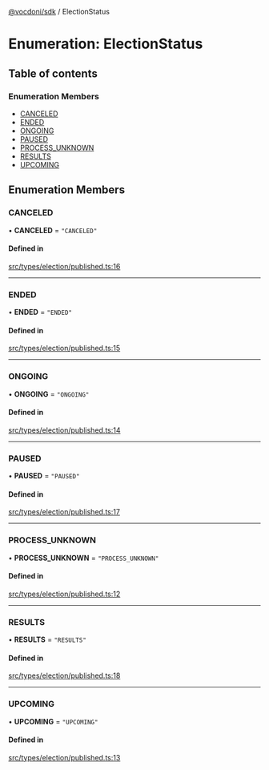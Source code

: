 [@vocdoni/sdk](/sdk) / ElectionStatus

# Enumeration: ElectionStatus

## Table of contents

### Enumeration Members

- [CANCELED](ElectionStatus#canceled)
- [ENDED](ElectionStatus#ended)
- [ONGOING](ElectionStatus#ongoing)
- [PAUSED](ElectionStatus#paused)
- [PROCESS\_UNKNOWN](ElectionStatus.md#process_unknown)
- [RESULTS](ElectionStatus#results)
- [UPCOMING](ElectionStatus#upcoming)

## Enumeration Members

### CANCELED

• **CANCELED** = ``"CANCELED"``

#### Defined in

[src/types/election/published.ts:16](https://github.com/vocdoni/vocdoni-sdk/blob/179c92b4cecfec787d968dc02b519f64ee15c5d3/src/types/election/published.ts#L16)

___

### ENDED

• **ENDED** = ``"ENDED"``

#### Defined in

[src/types/election/published.ts:15](https://github.com/vocdoni/vocdoni-sdk/blob/179c92b4cecfec787d968dc02b519f64ee15c5d3/src/types/election/published.ts#L15)

___

### ONGOING

• **ONGOING** = ``"ONGOING"``

#### Defined in

[src/types/election/published.ts:14](https://github.com/vocdoni/vocdoni-sdk/blob/179c92b4cecfec787d968dc02b519f64ee15c5d3/src/types/election/published.ts#L14)

___

### PAUSED

• **PAUSED** = ``"PAUSED"``

#### Defined in

[src/types/election/published.ts:17](https://github.com/vocdoni/vocdoni-sdk/blob/179c92b4cecfec787d968dc02b519f64ee15c5d3/src/types/election/published.ts#L17)

___

### PROCESS\_UNKNOWN

• **PROCESS\_UNKNOWN** = ``"PROCESS_UNKNOWN"``

#### Defined in

[src/types/election/published.ts:12](https://github.com/vocdoni/vocdoni-sdk/blob/179c92b4cecfec787d968dc02b519f64ee15c5d3/src/types/election/published.ts#L12)

___

### RESULTS

• **RESULTS** = ``"RESULTS"``

#### Defined in

[src/types/election/published.ts:18](https://github.com/vocdoni/vocdoni-sdk/blob/179c92b4cecfec787d968dc02b519f64ee15c5d3/src/types/election/published.ts#L18)

___

### UPCOMING

• **UPCOMING** = ``"UPCOMING"``

#### Defined in

[src/types/election/published.ts:13](https://github.com/vocdoni/vocdoni-sdk/blob/179c92b4cecfec787d968dc02b519f64ee15c5d3/src/types/election/published.ts#L13)
